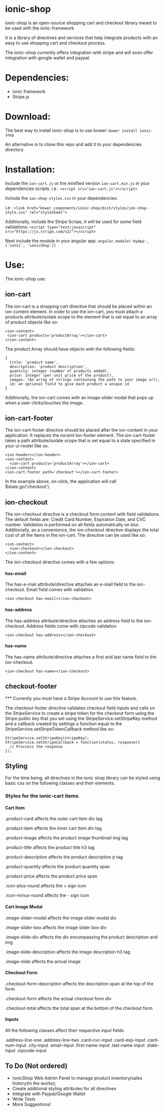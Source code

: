 ionic-shop
==========

ionic-shop is an open-source shopping cart and checkout library meant to be used with the ionic-framework

It is a library of directives and services that help integrate products with an easy to use shopping cart and checkout process. 

The ionic-shop currently offers integration with stripe and will soon offer integration with google wallet and paypal. 

# Dependencies:
- ionic framework
- Stripe.js

# Download:
The best way to install ionic-shop is to use bower: 
  ```bower install ionic-shop```

An alternative is to clone this repo and add it to your dependencies directory

# Installation:

Include the ```ion-cart.js``` or the minified version ```ion-cart.min.js``` in your dependencies scripts:
i.e : ```<script src="ion-cart.js"></script>```

Include the ```ion-shop-styles.css```  in your dependencies:

i.e : ```<link href="bower_components/ionic-shop/dist/styles/ion-shop-style.css" rel="stylesheet">```

Additionally, include the Stripe Scripe, it will be used for some field validations:
 ```<script type="text/javascript" src="https://js.stripe.com/v2/"></script>```

Next include the module in your angular app:
``` angular.module('myApp', ['ionic', 'ionicShop']) ```

# Use:

The ionic-shop use:

## ion-cart

The ion-cart is a shopping cart directive that should be placed within an ion-content element. In order to use the ion-cart, you must attach a products attribute/isolate scope to the element that is set equal to an array of product objects like so:

```
<ion-content>
 <ion-cart products='productArray'></ion-cart>
</ion-content>
```

The product Array should have objects with the following fields:
```
{
  title: 'product name',
  description: 'product description',
  quantity: integer (number of products added),
  price: integer (per unit price of the product),
  images: (An array of strings containing the path to your image url),
  id: an optional field to give each product a unique id 
}
```

Additionally, the ion-cart comes with an image-slider modal that pops up when a user clicks/touches the image.

## ion-cart-footer

The ion-cart-footer directive should be placed after the ion-content in your application. It replaces the noraml ion-footer element. The ion-cart-footer takes a path attribute/isolate scope that is set equal to a state specified in your ui-router like so.

```
<ion-header></ion-header>
<ion-content>
  <ion-cart products='productArray'></ion-cart>
</ion-content>
<ion-cart-footer path='checkout'></ion-cart-footer> 
```

In the example above, on-click, the application will call $state.go('checkout').

## ion-checkout

The ion-checkout directive is a checkout form content with field validations. The default fields are: Credit Card Number, Expiration Date, and CVC number. Validation is performed on all fields automatically on blur. Additionally, as a convenience, the ion-checkout directive displays the total cost of all the items in the ion-cart. The directive can be used like so:

```
<ion-content>
  <ion-checkout></ion-checkout>
</ion-content>
```

The ion-checkout directive comes with a few options:

#### has-email

The has-e-mail attribute/directive attaches an e-mail field to the ion-checkout. Email field comes with validation. 

```
<ion-checkout has-email></ion-checkout>
```

#### has-address

The has-address attribute/directive attaches an address field to the ion-checkout. Address fields come with zipcode validation

```
<ion-checkout has-address></ion-checkout>
```

#### has-name

The has-name attribute/directive attaches a first and last name field to the ion-checkout.

```
<ion-checkout has-name></ion-checkout>
```

## checkout-footer 

*** Currently you must have a Stripe Account to use this feature.

The checkout-footer directive validates checkout field inputs and calls on the StripeService to create a stripe token for the checkout form using the Stripe public key that you set using the StripeService.setStripeKey method and a callback created by settings a function equal to the StripeService.setStripeTokenCallback method like so:

```
StripeService.setStripeKey(stripeKey);
StripeService.setStripeCallback = function(status, response){
  // Proccess the response
});
```

## Styling

For the time being, all directives in the ionic shop library can be styled using basic css on the following classes and their elements. 

### Styles for the ionic-cart items

#### Cart Item

.product-card affects the outer cart item div tag

.product-item affects the inner cart item div tag

.product-image affects the product image thumbnail img tag

.product-title affects the product title h3 tag

.product-description affects the product description p tag

.product-quantity affects the product quantity span

.product-price affects the product price span

.icon-plus-round affects the + sign icon

.icon-minus-round affects the - sign icon

#### Cart Image Modal

.image-slider-modal affects the image slider modal div

.image-slider-box affects the image slider box div

.image-slide-div affects the div encompassing the product description and img

.image-slide-description affects the image description h3 tag

.image-slide affects the actual image

#### Checkout Form

.checkout-form-description affects the description span at the top of the form

.checkout-form affects the actual checkout form div

.checkout-total affects the total span at the bottom of the checkout form

#### Inputs

All the following classes affect their respective input fields

.address-line-one
.address-line-two
.card-cvc-input
.card-exp-input
.card-num-input
.city-input
.email-input
.first-name-input
.last-name-input
.state-input
.zipcode-input


## To Do (Not ordered)

  - IonicShop Web Admin Panel to manage product inventory/sales history(In the works);
  - Create additional styling attributes for all directives
  - Integrate with Paypal/Google Wallet
  - Write Tests
  - More Suggestions!
